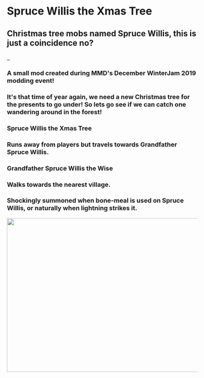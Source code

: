 <h1>Spruce Willis the Xmas Tree</h1>
<h2>Christmas tree mobs named Spruce Willis, this is just a coincidence no?</h2>

<a href="https://discord.tophatcat.dev">
    <img src="https://img.shields.io/badge/Discord-CattusMods-brightgreen.svg?style=flat&logo=Discord" alt=""/>
</a>

<a href="https://tophatcat.dev/">
    <img src="https://img.shields.io/badge/Website-tophatcat.dev-brightgreen.svg?style=flat" alt=""/>
</a>

<a href="https://github.com/tophatcats-mods/spruce-willis-the-xmas-tree/commits/dev">
    <img src="https://img.shields.io/github/last-commit/tophatcats-mods/spruce-willis-the-xmas-tree.svg" alt="">
</a>

<h3>
A small mod created during MMD's December WinterJam 2019 modding event!
</h3>

<h3>It's that time of year again, we need a new Christmas tree for the presents to go under! So lets go see if we can catch one wandering around in the forest!</h3>
<h3>Spruce Willis the Xmas Tree</h3>
<h3>Runs away from players but travels towards Grandfather Spruce Willis.</h3>
<h3>Grandfather Spruce Willis the Wise</h3>
<h3>Walks towards the nearest village.</h3>
<h3>Shockingly summoned when bone-meal is used on Spruce Willis, or naturally when lightning strikes it.</h3>

<img src="https://media.forgecdn.net/attachments/489/484/spruce_willis.png" width="761" height="407"  alt=""/>
